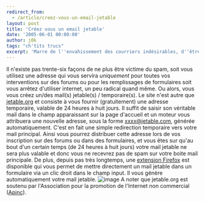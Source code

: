 ```yaml
---
redirect_from:
  - /article/creez-vous-un-email-jetable
layout: post
title: 'Créez vous un email jetable'
date: '2005-06-01 00:00:00'
author: j0k
tags: "ch'tits trucs"
excerpt: 'Marre de l''envahissement des courriers indésirables, d''être spammer, de devoir donner son mail à chaque inscription ... une solution existe: les mails temporaires !'
---
```


Il n'existe pas trente-six façons de ne plus être victime du spam, soit vous utilisez une adresse qui vous servira _uniquement_ pour toutes vos interventions sur des forums ou pour les remplissages de formulaires soit vous arrêtez d'utiliser internet, un peu radical quand même. Ou alors, vous vous créez un/des mail(s) jetable(s) / temporaire(s).   Le site n'est autre que [jetable.org](http://www.jetable.org/fr/index) et consiste à vous fournir (gratuitement) une adresse temporaire, valable de 24 heures à huit jours. Il suffit de saisir son véritable mail dans le champ apparaissant sur la page d'accueil et un moteur vous attribuera une nouvelle adresse, sous la forme xxxx@jetable.com, générée automatiquement. C'est en fait une simple redirection temporaire vers votre mail principal.
  Ainsi vous pourrez distribuer cette adresse lors de vos inscription sur des forums ou dans des formulaires, et vous êtes sur qu'au bout d'un certain temps (de 24 heures à huit jours) votre mail jetable ne sera plus valable et donc vous ne recevrez pas de spam sur votre boite mail principale.
  De plus, depuis pas très longtemps, une [extension Firefox](https://addons.mozilla.org/extensions/moreinfo.php?id=587) est disponible qui vous permet de mettre directement un mail jetable dans un formulaire via un clic droit dans le champ input. Il vous génère automatiquement votre mail jetable.
   ![image](https://addons.mozilla.org/images/previews/get_jetable_mail-3.jpg)
  A noter que jetable.org est soutenu par l'Association pour la promotion de l'Internet non commercial ([Apinc](http://www.apinc.org/)).
